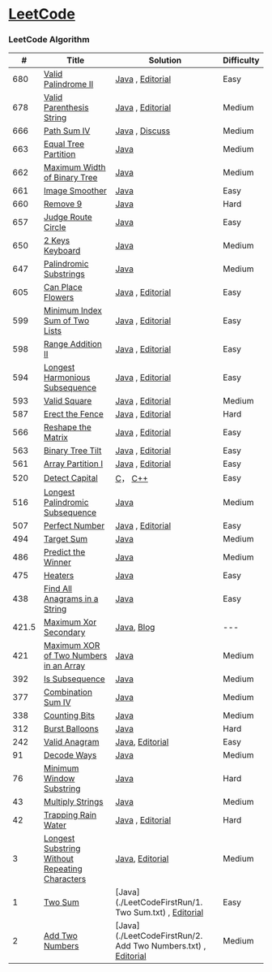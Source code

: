 [LeetCode](https://leetcode.com/)
========

### LeetCode Algorithm


| # | Title | Solution | Difficulty |
|---| ----- | -------- | ---------- |
|680|[Valid Palindrome II](https://leetcode.com/problems/valid-palindrome-ii/)| [Java](./algorithms/java/string/ValidPalindromeII.java) , [Editorial](https://leetcode.com/articles/valid-palindrome-ii/)|Easy|
|678|[Valid Parenthesis String](https://leetcode.com/problems/valid-parenthesis-string/)| [Java](./algorithms/java/ValidParenthesisString.java) , [Editorial](https://leetcode.com/articles/valid-string/)|Medium|
|666|[Path Sum IV](https://leetcode.com/problems/path-sum-iv/)| [Java](./algorithms/java/PathSumIV.java) , [Discuss](https://discuss.leetcode.com/category/1485/path-sum-iv)|Medium|
|663|[Equal Tree Partition](https://leetcode.com/problems/equal-tree-partition/)| [Java](./algorithms/java/EqualTreePartition.java)|Medium|
|662|[Maximum Width of Binary Tree](https://leetcode.com/problems/maximum-width-of-binary-tree/)| [Java](./algorithms/java/tree/MaximumWidthOfBinaryTree.java)|Medium|
|661|[Image Smoother](https://leetcode.com/problems/image-smoother/)| [Java](./algorithms/java/ImageSmoother.java)|Easy|
|660|[Remove 9](https://leetcode.com/problems/remove-9/)| [Java](./algorithms/java/Remove9.java)|Hard|
|657|[Judge Route Circle](https://leetcode.com/problems/judge-route-circle/)| [Java](./algorithms/java/JudgeRouteCircle.java)|Easy|
|650|[2 Keys Keyboard](https://leetcode.com/problems/2-keys-keyboard/)| [Java](./algorithms/java/TwoKeysKeyboard.java)|Medium|
|647|[Palindromic Substrings](https://leetcode.com/problems/palindromic-substrings/)| [Java](./algorithms/java/PalindromicSubstrings.java)|Medium|
|605|[Can Place Flowers](https://leetcode.com/problems/can-place-flowers/)| [Java](./algorithms/java/CanPlaceFlowers.java) , [Editorial](https://leetcode.com/articles/can-place-flowers/)|Easy|
|599|[Minimum Index Sum of Two Lists](https://leetcode.com/problems/minimum-index-sum-of-two-lists/)| [Java](./algorithms/java/MinimumIndexSumOfTwoLists.java) , [Editorial](https://leetcode.com/articles/minimum-index-sum-of-two-lists/)|Easy|
|598|[Range Addition II](https://leetcode.com/problems/range-addition-ii/)| [Java](./algorithms/java/RangeAdditionII.java) , [Editorial](https://leetcode.com/articles/range-addition-ii/)|Easy|
|594|[Longest Harmonious Subsequence](https://leetcode.com/problems/longest-harmonious-subsequence/)| [Java](./algorithms/java/LongestHarmoniousSubsequence.java) , [Editorial](https://leetcode.com/articles/longest-harmonious-subsequence/)|Easy|
|593|[Valid Square](https://leetcode.com/problems/valid-square/)| [Java](./algorithms/java/ValidSquare.java) , [Editorial](https://leetcode.com/articles/valid-square/)|Medium|
|587|[Erect the Fence](https://leetcode.com/problems/erect-the-fence/)| [Java](./algorithms/java/ErectTheFence.java) , [Editorial](https://leetcode.com/articles/erect-the-fence/)|Hard|
|566|[Reshape the Matrix](https://leetcode.com/problems/reshape-the-matrix/)| [Java](./algorithms/java/ReshapeTheMatrix.java) , [Editorial](https://leetcode.com/articles/reshape-the-matrix/)|Easy|
|563|[Binary Tree Tilt](https://leetcode.com/problems/binary-tree-tilt/)| [Java](./algorithms/java/BinaryTreeTilt.java) , [Editorial](https://leetcode.com/articles/binary-tree-tilt/)|Easy|
|561|[Array Partition I](https://leetcode.com/problems/array-partition-i/)| [Java](./algorithms/java/ArrayPartitionI.java) , [Editorial](https://leetcode.com/articles/array-partitioning-i)|Easy|
|520|[Detect Capital](https://leetcode.com/problems/detect-capital/)| [C](./algorithms/c/DetectCapital.c)， [C++](./algorithms/cpp/DetectCapital.cpp)|Easy|
|516|[Longest Palindromic Subsequence](https://leetcode.com/problems/longest-palindromic-subsequence/)| [Java](./algorithms/java/LongestPalindromicSubsequence.java)|Medium|
|507|[Perfect Number](https://leetcode.com/problems/perfect-number/)| [Java](./algorithms/java/PerfectNumber.java) , [Editorial](https://leetcode.com/articles/perfect-number/)|Easy|
|494|[Target Sum](https://leetcode.com/problems/target-sum/)| [Java](./algorithms/java/TargetSum.java) |Medium|
|486|[Predict the Winner](https://leetcode.com/problems/predict-the-winner/)| [Java](./algorithms/java/PredictTheWinner.java) |Medium|
|475|[Heaters](https://leetcode.com/problems/heaters/)| [Java](./algorithms/java/Heaters.java) |Easy|
|438|[Find All Anagrams in a String](https://leetcode.com/problems/find-all-anagrams-in-a-string/)| [Java](./algorithms/java/string/FindAllAnagramsInAString.java) |Easy|
|421.5|[Maximum Xor Secondary](http://codeforces.com/problemset/problem/280/B/)| [Java](./algorithms/java/MaximumXorSecondary.java), [Blog](http://gautamimp.blogspot.com/2016/02/d-maximum-xor-secondary-find-max-and.html) | --- |
|421|[Maximum XOR of Two Numbers in an Array](https://leetcode.com/problems/maximum-xor-of-two-numbers-in-an-array/)| [Java](./algorithms/java/MaximumXOROfTwoNumbersInAnArray.java) |Medium|
|392|[Is Subsequence](https://leetcode.com/problems/is-subsequence/)| [Java](./algorithms/java/IsSubsequence.java) |Medium|
|377|[Combination Sum IV](https://leetcode.com/problems/combination-sum-iv/)| [Java](./algorithms/java/CombinationSumIV.java) |Medium|
|338|[Counting Bits](https://leetcode.com/problems/counting-bits/)| [Java](./algorithms/java/CountingBits.java) |Medium|
|312|[Burst Balloons](https://leetcode.com/problems/burst-balloons/)| [Java](./algorithms/java/BurstBalloons.java) |Hard|
|242|[Valid Anagram](https://leetcode.com/problems/valid-anagram/)| [Java](./algorithms/java/string/ValidAnagram.java),  [Editorial](https://leetcode.com/articles/valid-anagram/) |Easy|
|91|[Decode Ways](https://leetcode.com/problems/decode-ways/)| [Java](./algorithms/java/DecodeWays.java) |Medium|
|76|[Minimum Window Substring](https://leetcode.com/problems/minimum-window-substring/)| [Java](./algorithms/java/string/MinimumWindowSubstring.java) |Hard|
|43|[Multiply Strings](https://leetcode.com/problems/multiply-strings/)| [Java](./algorithms/java/MultiplyStrings.java) |Medium|
|42|[Trapping Rain Water](https://leetcode.com/problems/trapping-rain-water/)| [Java](./algorithms/java/TrappingRainWater.java) , [Editorial](https://leetcode.com/articles/trapping-rain-water/)|Hard|
|3|[Longest Substring Without Repeating Characters](https://leetcode.com/problems/longest-substring-without-repeating-characters/)| [Java](./algorithms/java/string/LongestSubstringWithoutRepeatingCharacters.java), [Editorial](https://leetcode.com/articles/longest-substring-without-repeating-characters) |Medium|
|1|[Two Sum](https://leetcode.com/problems/two-sum)| [Java](./LeetCodeFirstRun/1. Two Sum.txt) , [Editorial](https://leetcode.com/articles/two-sum)|Easy|
|2|[Add Two Numbers](https://leetcode.com/problems/add-two-numbers)| [Java](./LeetCodeFirstRun/2. Add Two Numbers.txt) , [Editorial](https://leetcode.com/articles/add-two-numbers)|Medium|
